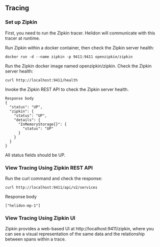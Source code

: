 ## Tracing

### Set up Zipkin

First, you need to run the Zipkin tracer. Helidon will communicate with this tracer at runtime.

Run Zipkin within a docker container, then check the Zipkin server health:
```
docker run -d --name zipkin -p 9411:9411 openzipkin/zipkin
```
Run the Zipkin docker image named openzipkin/zipkin.
Check the Zipkin server health:
```
curl http://localhost:9411/health
```
Invoke the Zipkin REST API to check the Zipkin server health.
```
Response body
{
  "status": "UP",
  "zipkin": {
    "status": "UP",
    "details": {
      "InMemoryStorage{}": {
        "status": "UP"
      }
    }
  }
}
```
All status fields should be UP.

### View Tracing Using Zipkin REST API

Run the curl command and check the response:
```
curl http://localhost:9411/api/v2/services
```
Response body
```
["helidon-mp-1"]
```

### View Tracing Using Zipkin UI

Zipkin provides a web-based UI at http://localhost:9411/zipkin, where you can see a visual representation of 
the same data and the relationship between spans within a trace.
